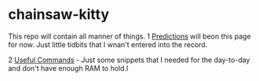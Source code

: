 # chainsaw-kitty

This repo will contain all manner of things.
1  [Predictions](Predictions.md) will beon this page for now.  Just little tidbits that I wnan't entered into the record.

2 [Useful Commands](useful-commands.md) - Just some snippets that I needed for the day-to-day and don't have enough RAM to hold.l